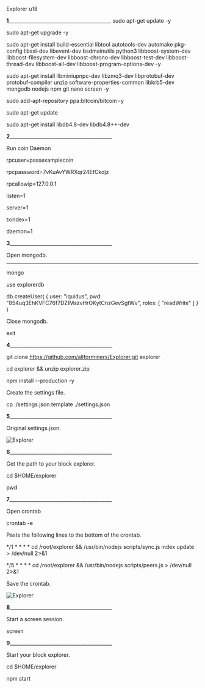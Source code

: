 Explorer u18

______1________________________________________________
sudo apt-get update -y

sudo apt-get upgrade -y

sudo apt-get install build-essential libtool autotools-dev automake pkg-config libssl-dev libevent-dev bsdmainutils python3 libboost-system-dev libboost-filesystem-dev libboost-chrono-dev libboost-test-dev libboost-thread-dev libboost-all-dev libboost-program-options-dev -y

sudo apt-get install libminiupnpc-dev libzmq3-dev libprotobuf-dev protobuf-compiler unzip software-properties-common libkrb5-dev mongodb nodejs npm git nano screen -y

sudo add-apt-repository ppa:bitcoin/bitcoin -y

sudo apt-get update

sudo apt-get install libdb4.8-dev libdb4.8++-dev

______2________________________________________________

Run coin Daemon

rpcuser=passexamplecoin

rpcpassword=7vKuAvYWRXqr24EfCkdjz

rpcallowip=127.0.0.1

listen=1

server=1

txindex=1

daemon=1

______3________________________________________________

Open mongodb.
________________________________________________


mongo

use explorerdb

db.createUser( { user: "iquidus", pwd: "854uq3EhKVFC76f7DZIMszvHrOKytCnzGevSgtWv", roles: [ "readWrite" ] } )

Close mongodb.

exit

______4________________________________________________

git clone https://github.com/allforminers/Explorer.git explorer

cd explorer  && unzip explorer.zip

npm install --production -y

Create the settings file.

cp ./settings.json.template ./settings.json


______5________________________________________________

Original settings.json.

![Explorer](https://i.imgur.com/Vc2bCZW.png)


______6________________________________________________

Get the path to your block explorer.

cd $HOME/explorer

pwd

______7________________________________________________

Open crontab

crontab -e

Paste the following lines to the bottom of the crontab.

*/1 * * * * cd /root/explorer && /usr/bin/nodejs scripts/sync.js index update > /dev/null 2>&1

*/5 * * * * cd /root/explorer && /usr/bin/nodejs scripts/peers.js > /dev/null 2>&1

Save the crontab.

![Explorer](https://i.imgur.com/RoNQBwz.png)

______8________________________________________________

Start a screen session.

screen

______9________________________________________________

Start your block explorer.

cd $HOME/explorer

npm start

















